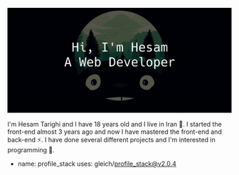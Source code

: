 ![](https://github.com/HesamTarighi/HesamTarighi/blob/main/banner.jpg)
<!-- ![](https://komarev.com/ghpvc/?username=your-github-username&color=green) -->

I'm Hesam Tarighi and I have 18 years old and I live in Iran 👦.
I started the front-end almost 3 years ago and now I have mastered the front-end and back-end ⚡.
I have done several different projects and I'm interested in programming 💫.

<!--
![](https://github.com/HesamTarighi/HesamTarighi/blob/main/html-1.svg)
![](https://github.com/HesamTarighi/HesamTarighi/blob/main/css-3.svg)
![](https://github.com/HesamTarighi/HesamTarighi/blob/main/vue-js-1.svg)
-->

- name: profile_stack
  uses: gleich/profile_stack@v2.0.4
